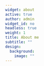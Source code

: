 ```yaml
---
widget: about
active: true
author: admin
widget_id: no
headless: true
weight: 1
title: About me
subtitle: ""
design:
  background:
    image: ""
---
```

